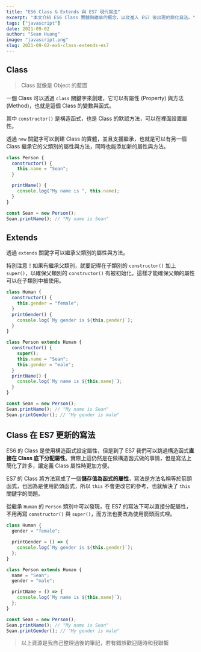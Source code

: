 ```yaml
---
title: "ES6 Class & Extends 與 ES7 現代寫法"
excerpt: "本文介紹 ES6 Class 實體與繼承的概念，以及進入 ES7 後出現的簡化寫法。"
tags: ["javascript"]
date: 2021-09-02
author: "Sean Huang"
image: "javascript.png"
slug: 2021-09-02-ex6-class-extends-es7
---
```


## Class

> Class 就像是 Object 的藍圖

一個 Class 可以透過 `class` 關鍵字來創建，它可以有屬性 (Property) 與方法 (Method)，也就是這個 Class 的變數與函式。

其中 `constructor()` 是構造函式，也是 Class 的默認方法，可以在裡面設置屬性。

透過 `new` 關鍵字可以創建 Class 的實體，並且支援繼承，也就是可以有另一個 Class 繼承它的父類別的屬性與方法，同時也能添加新的屬性與方法。

```jsx
class Person {
  constructor() {
    this.name = "Sean";
  }

  printName() {
    console.log("My name is ", this.name);
  }
}

const Sean = new Person();
Sean.printName(); // "My name is Sean"
```

## Extends

透過 `extends` 關鍵字可以繼承父類別的屬性與方法。

特別注意！如果有繼承父類別，就要記得在子類別的 `constructor()` 加上 `super()`，以確保父類別的 `constructor()` 有被初始化，這樣才能確保父類的屬性可以在子類別中被使用。

```jsx
class Human {
  constructor() {
    this.gender = "female";
  }
  printGender() {
    console.log(`My gender is ${this.gender}`);
  }
}

class Person extends Human {
  constructor() {
    super();
    this.name = "Sean";
    this.gender = "male";
  }
  printName() {
    console.log(`My name is ${this.name}`);
  }
}

const Sean = new Person();
Sean.printName(); // "My name is Sean"
Sean.printGender(); // "My gender is male"
```

## Class 在 ES7 更新的寫法

ES6 的 Class 是使用構造函式設定屬性，但是到了 ES7 我們可以跳過構造函式**直接在 Class 底下分配屬性**。實際上這仍然是在做構造函式做的事情，但是寫法上簡化了許多，讓定義 Class 屬性時更加方便。

ES7 的 Class 將方法寫成了一個**儲存值為函式的屬性**，寫法是方法名稱等於箭頭函式，也因為是使用箭頭函式，所以 `this` 不會更改它的參考，也就解決了 `this` 關鍵字的問題。

從繼承 `Human` 的 `Person` 類別中可以發現，在 ES7 的寫法下可以直接分配屬性，不用再寫 `constructor()` 與 `super()`，而方法也要改為使用箭頭函式哩。

```jsx
class Human {
  gender = "female";

  printGender = () => {
    console.log(`My gender is ${this.gender}`);
  };
}

class Person extends Human {
  name = "Sean";
  gender = "male";

  printName = () => {
    console.log(`My name is ${this.name}`);
  };
}

const Sean = new Person();
Sean.printName(); // "My name is Sean"
Sean.printGender(); // "My gender is male"
```

> 以上資源是我自己整理過後的筆記，若有錯誤歡迎隨時和我聯繫
